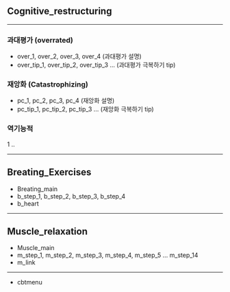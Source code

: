 ## Cognitive_restructuring
---
### 과대평가 (overrated)
- over_1, over_2, over_3, over_4 (과대평가 설명)
- over_tip_1, over_tip_2, over_tip_3 ... (과대평가 극복하기 tip)
  
### 재앙화 (Catastrophizing)
- pc_1, pc_2, pc_3, pc_4 (재앙화 설명)
- pc_tip_1, pc_tip_2, pc_tip_3 ...  (재앙화 극복하기 tip)
  
### 역기능적
1 ..

---

## Breating_Exercises
- Breating_main
- b_step_1, b_step_2, b_step_3, b_step_4
- b_heart

---

## Muscle_relaxation
- Muscle_main
- m_step_1, m_step_2, m_step_3, m_step_4, m_step_5 ... m_step_14
- m_link

---
- cbtmenu
